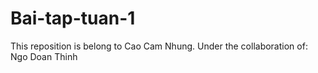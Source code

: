 # Bai-tap-tuan-1
This reposition is belong to Cao Cam Nhung. 
Under the collaboration of:
Ngo Doan Thinh

